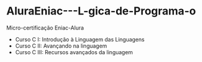 # AluraEniac---L-gica-de-Programa-o
Micro-certificação Eniac-Alura

- Curso C I: Introdução à Linguagem das Linguagens
- Curso C II: Avançando na linguagem
- Curso C III: Recursos avançados da linguagem

